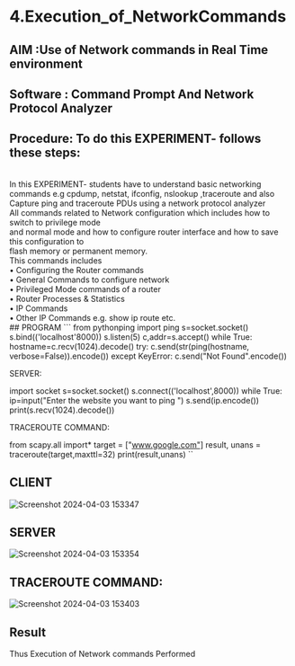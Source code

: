 # 4.Execution_of_NetworkCommands
## AIM :Use of Network commands in Real Time environment
## Software : Command Prompt And Network Protocol Analyzer
## Procedure: To do this EXPERIMENT- follows these steps:
<BR>
In this EXPERIMENT- students have to understand basic networking commands e.g cpdump, netstat, ifconfig, nslookup ,traceroute and also Capture ping and traceroute PDUs using a network protocol analyzer 
<BR>
All commands related to Network configuration which includes how to switch to privilege mode
<BR>
and normal mode and how to configure router interface and how to save this configuration to
<BR>
flash memory or permanent memory.
<BR>
This commands includes
<BR>
• Configuring the Router commands
<BR>
• General Commands to configure network
<BR>
• Privileged Mode commands of a router 
<BR>
• Router Processes & Statistics
<BR>
• IP Commands
<BR>
• Other IP Commands e.g. show ip route etc.
<BR>
 ## PROGRAM
 ```
 from pythonping import ping 
s=socket.socket() 
s.bind(('localhost'8000)) 
s.listen(5) 
c,addr=s.accept() 
while True: 
    hostname=c.recv(1024).decode() 
    try: 
        c.send(str(ping(hostname, verbose=False)).encode()) 
    except KeyError: 
        c.send("Not Found".encode())


SERVER:


import socket 
s=socket.socket() 
s.connect(('localhost',8000)) 
while True: 
    ip=input("Enter the website you want to ping ") 
    s.send(ip.encode()) 
    print(s.recv(1024).decode())


TRACEROUTE COMMAND:

from scapy.all import* 
target = ["www.google.com"] 
result, unans = traceroute(target,maxttl=32) 
print(result,unans)
``

## CLIENT

![Screenshot 2024-04-03 153347](https://github.com/Srikaavyaathamizh/4.Execution_of_NetworkCommends/assets/144870938/7174039c-331e-42d5-9502-20b48da5de62)

## SERVER
![Screenshot 2024-04-03 153354](https://github.com/Srikaavyaathamizh/4.Execution_of_NetworkCommends/assets/144870938/290ffee4-8013-4c36-9c77-172fcba6d327)


## TRACEROUTE COMMAND:

![Screenshot 2024-04-03 153403](https://github.com/Srikaavyaathamizh/4.Execution_of_NetworkCommends/assets/144870938/43aa3411-cddf-49c5-9aa4-fa580c5102b0)


## Result
Thus Execution of Network commands Performed 
